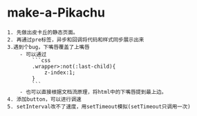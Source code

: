 # make-a-Pikachu
    1. 先做出皮卡丘的静态页面。
    2. 再通过pre标签，异步和回调将代码和样式同步展示出来
    3.遇到个bug，下嘴唇覆盖了上嘴唇
        - 可以通过
            ```css
            .wrapper>:not(:last-child){
                z-index:1;
            }
            ```
        - 也可以直接根据文档流原理，将html中的下嘴唇提到最上边。
    4. 添加button，可以进行调速
    5. setInterval改不了速度，用setTimeout模拟(setTimeout只调用一次)